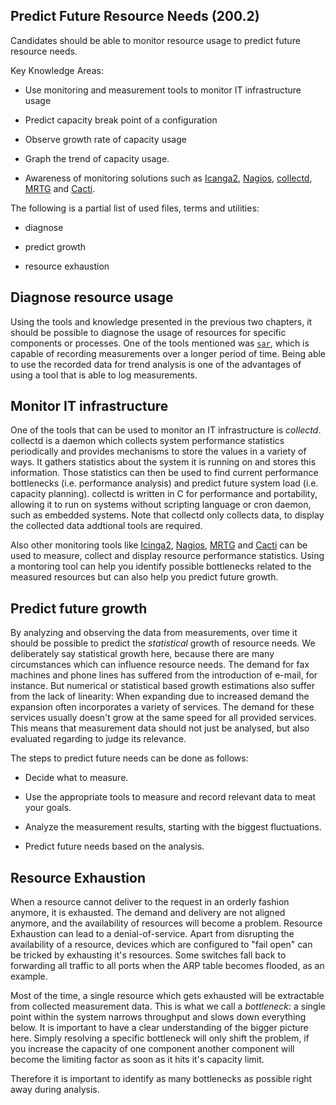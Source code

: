 ## Predict Future Resource Needs (200.2) 

Candidates should be able to monitor resource usage to predict future
resource needs.

Key Knowledge Areas:

-   Use monitoring and measurement tools to monitor IT infrastructure
    usage

-   Predict capacity break point of a configuration

-   Observe growth rate of capacity usage

-   Graph the trend of capacity usage.

-   Awareness of monitoring solutions such as
    [Icanga2](https://www.icinga.org/products/icinga-2/),
    [Nagios](http://www.nagios.org),
    [collectd](http://www.collectd.org),
    [MRTG](http://oss.oetiker.ch/mrtg/) and
    [Cacti](http://www.cacti.net).

The following is a partial list of used files, terms and utilities:

-   diagnose

-   predict growth

-   resource exhaustion

##  Diagnose resource usage

Using the tools and knowledge presented in the previous two chapters, it
should be possible to diagnose the usage of resources for specific
components or processes. One of the tools mentioned was [`sar`](#sar),
which is capable of recording measurements over a longer period of time.
Being able to use the recorded data for trend analysis is one of the
advantages of using a tool that is able to log measurements.

##  Monitor IT infrastructure

One of the tools that can be used to monitor an IT infrastructure is
*collectd*. collectd is a daemon which collects system performance
statistics periodically and provides mechanisms to store the values in a
variety of ways. It gathers statistics about the system it is running on
and stores this information. Those statistics can then be used to find
current performance bottlenecks (i.e. performance analysis) and predict
future system load (i.e. capacity planning). collectd is written in C
for performance and portability, allowing it to run on systems without
scripting language or cron daemon, such as embedded systems. Note that
collectd only collects data, to display the collected data addtional
tools are required.

Also other monitoring tools like
[Icinga2](https://www.icinga.com/products/infrastructure_monitoring/),
[Nagios](http://www.nagios.org), [MRTG](http://oss.oetiker.ch/mrtg/) and
[Cacti](http://www.cacti.net) can be used to measure, collect and
display resource performance statistics. Using a montoring tool can help
you identify possible bottlenecks related to the measured resources but
can also help you predict future growth.

##  Predict future growth

By analyzing and observing the data from measurements, over time it
should be possible to predict the *statistical* growth of resource
needs. We deliberately say statistical growth here, because there are
many circumstances which can influence resource needs. The demand for
fax machines and phone lines has suffered from the introduction of
e-mail, for instance. But numerical or statistical based growth
estimations also suffer from the lack of linearity: When expanding due
to increased demand the expansion often incorporates a variety of
services. The demand for these services usually doesn't grow at the
same speed for all provided services. This means that measurement data
should not just be analysed, but also evaluated regarding to judge its
relevance.

The steps to predict future needs can be done as follows:

-   Decide what to measure.

-   Use the appropriate tools to measure and record relevant data to
    meat your goals.

-   Analyze the measurement results, starting with the biggest
    fluctuations.

-   Predict future needs based on the analysis.

##  Resource Exhaustion

When a resource cannot deliver to the request in an orderly fashion
anymore, it is exhausted. The demand and delivery are not aligned
anymore, and the availability of resources will become a problem.
Resource Exhaustion can lead to a denial-of-service. Apart from
disrupting the availability of a resource, devices which are configured
to "fail open" can be tricked by exhausting it's resources. Some
switches fall back to forwarding all traffic to all ports when the ARP
table becomes flooded, as an example.

Most of the time, a single resource which gets exhausted will be
extractable from collected measurement data. This is what we call a
*bottleneck*: a single point within the system narrows throughput and
slows down everything below. It is important to have a clear
understanding of the bigger picture here. Simply resolving a specific
bottleneck will only shift the problem, if you increase the capacity of
one component another component will become the limiting factor as soon
as it hits it's capacity limit.

Therefore it is important to identify as many bottlenecks as possible
right away during analysis.
